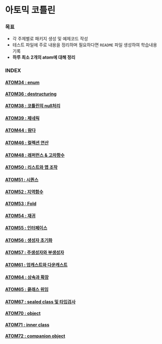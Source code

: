 # 아토믹 코틀린

### 목표

* 각 주제별로 패키지 생성 및 예제코드 작성
* 테스트 파일에 주로 내용을 정리하며 필요하다면 `README` 파일 생성하여 학습내용 기록
* **하루 최소 2개의 atom에 대해 정리**

### INDEX

#### [ATOM34 : enum](./atom34)
#### [ATOM36 : destructuring](./atom36)
#### [ATOM38 : 코틀린의 null처리](./atom38)
#### [ATOM39 : 제네릭](./atom39)
#### [ATOM44 : 람다](./atom44)
#### [ATOM46 : 컬렉션 연산](./atom46)
#### [ATOM48 : 래퍼런스 & 고차함수](./atom48)
#### [ATOM50 : 리스트와 맵 조작](./atom50)
#### [ATOM51 : 시퀀스](./atom51)
#### [ATOM52 : 지역함수](./atom52)
#### [ATOM53 : Fold](./atom53)
#### [ATOM54 : 재귀](./atom54)
#### [ATOM55 : 인터페이스](./atom55)
#### [ATOM56 : 생성자 초기화](./atom56)
#### [ATOM57 : 주생성자와 부생성자](./atom57)
#### [ATOM61 : 업캐스트와 다운캐스트](./atom61)
#### [ATOM64 : 상속과 확장](./atom64)
#### [ATOM65 : 클래스 위임](./atom65)
#### [ATOM67 : sealed class 및 타입검사](./atom67)
#### [ATOM70 : object](./atom70)
#### [ATOM71 : inner class](./atom71)
#### [ATOM72 : companion object](./atom72)